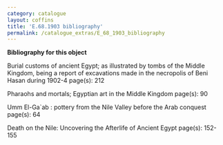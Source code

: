 ```yaml
---
category: catalogue
layout: coffins
title: 'E.68.1903 bibliography'
permalink: /catalogue_extras/E_68_1903_bibliography
---
```


**Bibliography for this object**




Burial customs of ancient Egypt; as illustrated by tombs of the Middle Kingdom, being a report of excavations made in the necropolis of Beni Hasan during 1902-4 page(s): 212

Pharaohs and mortals; Egyptian art in the Middle Kingdom page(s): 90

Umm El-Ga`ab : pottery from the Nile Valley before the Arab conquest page(s): 64

Death on the Nile: Uncovering the Afterlife of Ancient Egypt page(s): 152-155


